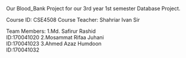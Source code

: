 Our Blood_Bank Project for our 
3rd year 1st semester Database Project.

Course ID: CSE4508
Course Teacher: Shahriar Ivan Sir

Team Members:
1.Md. Safirur Rashid               
  ID:170041020
2.Mosammat Rifaa Juhani             
  ID:170041023
3.Ahmed Azaz Humdoon              
  ID:170041032

